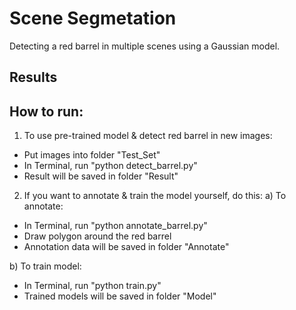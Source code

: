 # Scene Segmetation

Detecting a red barrel in multiple scenes using a Gaussian model. 

## Results


## How to run:

1) To use pre-trained model & detect red barrel in new images:
- Put images into folder "Test_Set"
- In Terminal, run "python detect_barrel.py"
- Result will be saved in folder "Result"


2) If you want to annotate & train the model yourself, do this:
a) To annotate:
- In Terminal, run "python annotate_barrel.py"
- Draw polygon around the red barrel
- Annotation data will be saved in folder "Annotate"

b) To train model:
- In Terminal, run "python train.py"
- Trained models will be saved in folder "Model"
